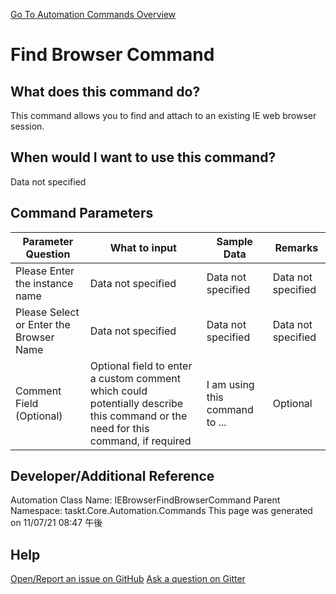 <!--TITLE: Find Browser Command -->
<!-- SUBTITLE: a command in the IE Browser Commands group. -->
[Go To Automation Commands Overview](/automation-commands.md)


# Find Browser Command


## What does this command do?
This command allows you to find and attach to an existing IE web browser session.


## When would I want to use this command?
Data not specified


## Command Parameters
| Parameter Question   	| What to input  	|  Sample Data 	| Remarks  	|
| ---                    | ---               | ---           | ---       |
|Please Enter the instance name|Data not specified|Data not specified|Data not specified|
|Please Select or Enter the Browser Name|Data not specified|Data not specified|Data not specified|
|Comment Field (Optional)|Optional field to enter a custom comment which could potentially describe this command or the need for this command, if required|I am using this command to ...|Optional|








## Developer/Additional Reference
Automation Class Name: IEBrowserFindBrowserCommand
Parent Namespace: taskt.Core.Automation.Commands
This page was generated on 11/07/21 08:47 午後


## Help
[Open/Report an issue on GitHub](https://github.com/saucepleez/taskt/issues/new)
[Ask a question on Gitter](https://gitter.im/taskt-rpa/Lobby)
